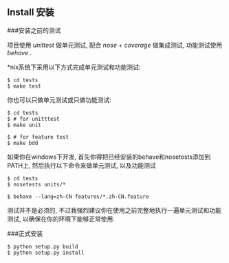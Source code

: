 ## Install 安装

###安装之前的测试

项目使用 *unittest* 做单元测试, 配合 *nose* + *coverage* 做集成测试, 
功能测试使用 *behave* .

*nix系统下采用以下方式完成单元测试和功能测试:

```
$ cd tests
$ make test
```

你也可以只做单元测试或只做功能测试:

```
$ cd tests
$ # for unitttest
$ make unit

$ # for feature test
$ make bdd
```

如果你在windows下开发, 首先你得把已经安装的behave和nosetests添加到PATH上,
然后执行以下命令来做单元测试, 以及功能测试

```
$ cd tests
$ nosetests units/*

$ behave --lang=zh-CN features/*.zh-CN.feature
```

测试并不是必须的, 不过我强烈建议你在使用之前完整地执行一遍单元测试和功能测试, 
以确保在你的环境下能够正常使用.

###正式安装

```
$ python setup.py build
$ python setup.py install
```

